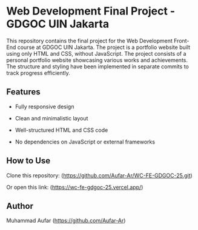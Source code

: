# Web Development Final Project - GDGOC UIN Jakarta

This repository contains the final project for the Web Development Front-End course at GDGOC UIN Jakarta. The project is a portfolio website built using only HTML and CSS, without JavaScript. The project consists of a personal portfolio website showcasing various works and achievements. The structure and styling have been implemented in separate commits to track progress efficiently.

## Features
- Fully responsive design

- Clean and minimalistic layout

- Well-structured HTML and CSS code

- No dependencies on JavaScript or external frameworks

## How to Use
Clone this repository:
(https://github.com/Aufar-Ar/WC-FE-GDGOC-25.git)

Or open this link:
(https://wc-fe-gdgoc-25.vercel.app/)

## Author
Muhammad Aufar (https://github.com/Aufar-Ar)
